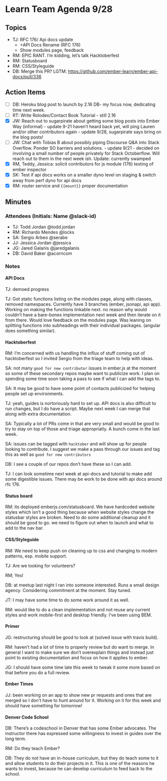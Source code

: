 # Learn Team Agenda 9/28

## Topics

- TJ: RFC 176/ Api docs update
  - +API Docs Rename (RFC 176)
  - Show modules page, feedback
- RM: EPIC RANT. I’m kidding, let’s talk Hacktoberfest
- RM: Statusboard
- RM: CSS/Styleguide
- DB: Merge this PR? LGTM: https://github.com/ember-learn/ember-api-docs/pull/336

## Action Items

- [ ] DB: Heroku blog post to launch by 2.16 DB- my focus now, dedicating time next week.
- [ ] RT: Write Rolodex/Contact Book Tutorial - still 2.16
- [x] JW: Reach out to sugarpirate about getting some blog posts into Ember Way (informal) - update 9-21  haven’t heard back yet, will ping Lauren and/or other contributors again - update 9/28, sugarpirate says bring on the blog posts!
- [ ] JW: Chat with Tobias B about possibly piping Discourse Q&A into Stack Overflow. Ponder SO barriers and solutions. - update 9/21 - decided on involving a small number of people privately for Stack Octoberflow. Will reach out to them in the next week ish.  Update: currently swamped
- [x] RM, Teddy, Jessica: solicit contributors for js module (176) testing of ember inspector
- [x] SK: Test if api docs works on a smaller dyno level on staging & switch away from perf dyno for api docs
- [x] RM: router service and `{{mount}}` proper documentation

## Minutes

### Attendees (Initials: Name @slack-id)

- TJ: Todd Jordan @todd.jordan
- RM: Richardo Mendes @locks
- SA: Sergio  Arbeo @serabe
- JJ: Jessica Jordan @jessica
- JG: Jared Galanis @jaredgalanis
- DB: David Baker @acorncom


### Notes

#### API Docs

TJ: demoed progress

TJ: Got static functions listing on the modules page, along with classes, removed namespaces.  Currently have 3 branches (ember, jsonapi, api app).  Working on making the functions linkable next.  no reason why would couldn’t have a bare-bones implementation next week and then iterate on it from there. Would love feedback on the modules page.  Was leaning on splitting functions into subheadings with their individual packages.  (angular does something similar).

#### Hacktoberfest

RM: I’m concerned with us handling the influx of stuff coming out of hacktoberfest so I invited Sergio from the triage team to help with ideas.

SA: not many `good for new contributor` issues in ember.js at the moment so some of these secondary repos maybe want to publicize work.  I plan on spending some time soon taking a pass to see if what I can add the tags to.

SA: It may be good to have some point of contacts publicized for helping people set up environments.

TJ: yeah, guides is nortoriously hard to set up.  API docs is also difficult to run changes, but I do have a script.  Maybe next week I can merge that along with extra documentation.

SA: Typically a lot of PRs come in that are very small and would be good to try to stay on top of those and triage appropriatly.  A bunch come in the last week.

SA: issues can be tagged with `hacktober` and will show up for people looking to contribute.  I suggest we make a pass through our issues and tag this as well as `good for new contributors`

DB: I see a couple of our repos don’t have these so I can add.

TJ: I can look sometime next week at api-docs and tutorial to make add some digestible issues.  There may be work to be done with api docs around rfc 176.

#### Status board

RM: its deployed emberjs.com/statusboard.  We have hardcoded website styles which isn’t a good thing because when website styles change the statusbar styles are broken.  Need to do some additional cleanup and it should be good to go.  we need to figure out when to launch and what to add to the nav bar.

#### CSS/Styleguide

RM: We need to keep push on cleaning up to css and changing to modern patterns, esp. mobile support.

TJ: Are we looking for volunteers?

RM;  Yes!

DB: at meetup last night I ran into someone interested.  Runs a small design agency.  Considering commitment at the moment.  Stay tuned.

JT: I may have some time to do some work around it as well.

RM: would like to do a clean implementation and not reuse any current styles and work mobile-first and desktop friendly.  I’ve been using BEM.

#### Primer

JG: restructuring should be good to look at (solved issue with travis build).

RM: haven’t had a lot of time to properly review but do want to merge.  In general I want to make sure we don’t overexplain things and instead just point to existing documentation and focus on how it applies to ember.

JG: I should have some time late this week to tweak it some more based on that before you do a full review.

#### Ember Times

JJ: been working on an app to show new pr requests and ones that are merged so I don’t have to hunt around for it.  Working on it for this week and should have something for tomorrow!

#### Denver Code School

DB: There’s a codeschool in Denver that has some Ember advocates.  The instructor there has expressed some willingness to invest in guides over the long term.

RM: Do they teach Ember?

DB: They do not have an in-house curriculum, but they do teach some to it and allow students to do their projects in it.  This is one of the reasons he wants to invest, because he can develop curriculum to feed back to the school.
